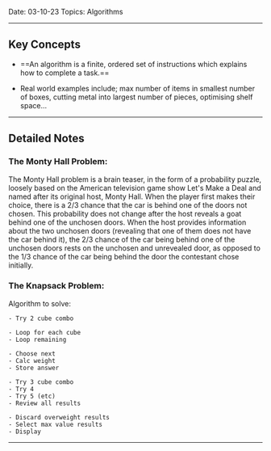 
Date: 03-10-23
Topics: Algorithms

---
## Key Concepts

-  ==An algorithm is a finite, ordered set of instructions which explains how to complete a task.==

-  Real world examples include; max number of items in smallest number of boxes, cutting metal into largest number of pieces, optimising shelf space...

--- 
## Detailed Notes

### The Monty Hall Problem:

The Monty Hall problem is a brain teaser, in the form of a probability puzzle, loosely based on the American television game show Let's Make a Deal and named after its original host, Monty Hall. When the player first makes their choice, there is a 2/3 chance that the car is behind one of the doors not chosen. This probability does not change after the host reveals a goat behind one of the unchosen doors. When the host provides information about the two unchosen doors (revealing that one of them does not have the car behind it), the 2/3 chance of the car being behind one of the unchosen doors rests on the unchosen and unrevealed door, as opposed to the 1/3 chance of the car being behind the door the contestant chose initially.

### The Knapsack Problem:

Algorithm to solve:

	- Try 2 cube combo
	
	- Loop for each cube
	- Loop remaining
	
	- Choose next
	- Calc weight
	- Store answer
	
	- Try 3 cube combo
	- Try 4
	- Try 5 (etc)
	- Review all results
	
	- Discard overweight results
	- Select max value results
	- Display


---
